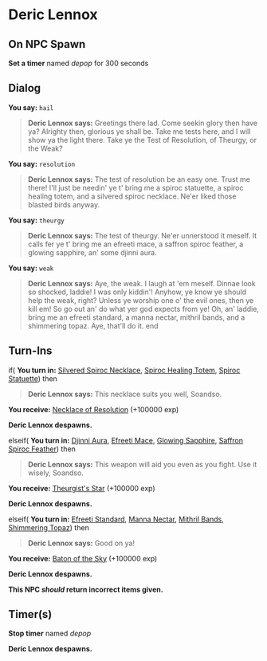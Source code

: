# Deric Lennox
## On NPC Spawn

**Set a timer** named *depop* for 300 seconds
## Dialog

**You say:** `hail`



>**Deric Lennox says:** Greetings there lad. Come seekin glory then have ya? Alrighty then, glorious ye shall be. Take me tests here, and I will show ya the light there. Take ye the Test of Resolution, of Theurgy, or the Weak?

**You say:** `resolution`




>**Deric Lennox says:** The test of resolution be an easy one.  Trust me there!  I'll just be needin' ye t' bring me a spiroc statuette, a spiroc healing totem, and a silvered spiroc necklace.  Ne'er liked those blasted birds anyway.

**You say:** `theurgy`




>**Deric Lennox says:** The test of theurgy.  Ne'er unnerstood it meself. It calls fer ye t' bring me an efreeti mace, a saffron spiroc feather, a glowing sapphire, an' some djinni aura.

**You say:** `weak`





>**Deric Lennox says:** Aye, the weak.  I laugh at 'em meself.  Dinnae look so shocked, laddie!  I was only kiddin'!  Anyhow, ye know ye should help the weak, right? Unless ye worship one o' the evil ones, then ye kill em! So go out an' do what yer god expects from ye!  Oh, an' laddie, bring me an efreeti standard, a manna nectar, mithril bands, and a shimmering topaz.  Aye, that'll do it.
end

## Turn-Ins





if( **You turn in:** [Silvered Spiroc Necklace](/item/20813), [Spiroc Healing Totem](/item/20812), [Spiroc Statuette](/item/20954)) then 







>**Deric Lennox says:** This necklace suits you well, Soandso.


 **You receive:**  [Necklace of Resolution](/item/14562) (+100000 exp)


**Deric Lennox despawns.**

elseif( **You turn in:** [Djinni Aura](/item/20815), [Efreeti Mace](/item/20816), [Glowing Sapphire](/item/20814), [Saffron Spiroc Feather](/item/20961)) then 



>**Deric Lennox says:** This weapon will aid you even as you fight. Use it wisely, Soandso.


 **You receive:**  [Theurgist's Star](/item/27718) (+100000 exp)


**Deric Lennox despawns.**

elseif( **You turn in:** [Efreeti Standard](/item/20817), [Manna Nectar](/item/20968), [Mithril Bands](/item/20819), [Shimmering Topaz](/item/20818)) then 



>**Deric Lennox says:** Good on ya!


 **You receive:**  [Baton of the Sky](/item/27719) (+100000 exp)


**Deric Lennox despawns.**

**This NPC *should* return incorrect items given.**

## Timer(s)

**Stop timer** named *depop*

**Deric Lennox despawns.**




